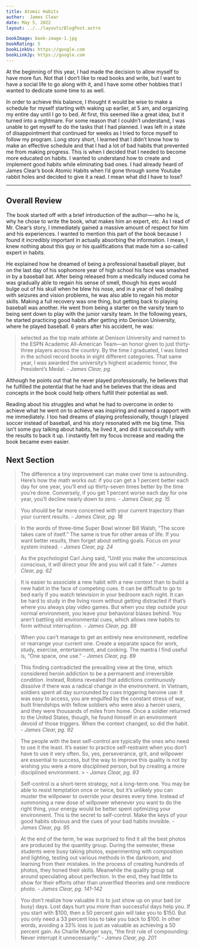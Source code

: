 ```yaml
---
title: Atomic Habits
author:  James Clear
date: May 5, 2022
layout: ../../layouts/BlogPost.astro

bookImage: book-image-1.jpg
bookRating: 5
bookLinkUs: https://google.com
bookLinkJp: https://google.com
---
```


At the beginning of this year, I had made the decision to allow myself to have more fun. Not that I don’t like to read books and write, but I want to have a social life to go along with it, and I have some other hobbies that I wanted to dedicate some time to as well. 

In order to achieve this balance, I thought it would be wise to make a schedule for myself starting with waking up earlier, at 5 am, and organizing my entire day until I go to bed. At first, this seemed like a great idea, but it turned into a nightmare. For some reason that I couldn’t understand, I was unable to get myself to do the tasks that I had planned. I was left in a state of disappointment that continued for weeks as I tried to force myself to follow my program. Long story short, I learned that I didn’t know how to make an effective schedule and that I had a lot of bad habits that prevented me from making progress. This is when I decided that I needed to become more educated on habits. I wanted to understand how to create and implement good habits while eliminating bad ones. I had already heard of James Clear’s book Atomic Habits when I’d gone through some Youtube rabbit holes and decided to give it a read. I mean what did I have to lose?

---

## Overall Review

The book started off with a brief introduction of the author—-who he is, why he chose to write the book, what makes him an expert, etc. As I read of Mr. Clear’s story, I immediately gained a massive amount of respect for him and his experiences. I wanted to mention this part of the book because I found it incredibly important in actually absorbing the information. I mean, I knew nothing about this guy or his qualifications that made him a so-called expert in habits. 

He explained how he dreamed of being a professional baseball player, but on the last day of his sophomore year of high school his face was smashed in by a baseball bat. After being released from a medically induced coma he was gradually able to regain his sense of smell, though his eyes would bulge out of his skull when he blew his nose, and in a year of hell dealing with seizures and vision problems, he was also able to regain his motor skills. Making a full recovery was one thing, but getting back to playing baseball was another. He went from being a starter on the varsity team to being sent down to play with the junior varsity team. In the following years, he started practicing good habits after getting into Denison University, where he played baseball. 6 years after his accident, he was:

>selected as the top male athlete at Denison University and named to the ESPN Academic All-American Team—an honor given to just thirty-three players across the country. By the time I graduated, I was listed in the school record books in eight different categories. That same year, I was awarded the university’s highest academic honor, the President’s Medal.
><cite> - James Clear, pg. </cite>

Although he points out that he never played professionally, he believes that he fulfilled the potential that he had and he believes that the ideas and concepts in the book could help others fulfill their potential as well. 

Reading about his struggles and what he had to overcome in order to achieve what he went on to achieve was inspiring and earned a rapport with me immediately. I too had dreams of playing professionally, though I played soccer instead of baseball, and his story resonated with me big time. This isn’t some guy talking about habits, he lived it, and did it successfully with the results to back it up. I instantly felt my focus increase and reading the book became even easier. 

## Next Section

>The difference a tiny improvement can make over time is astounding. Here’s how the math works out: if you can get a 1 percent better each day for one year, you’ll end up thirty-seven times better by the time you’re done. Conversely, if you get 1 percent worse each day for one year, you’ll decline nearly down to zero. 
><cite> - James Clear, pg. 15 </cite>


>You should be far more concerned with your current trajectory than your current results.
><cite> - James Clear, pg. 18 </cite>

>In the words of three-time Super Bowl winner Bill Walsh, “The score takes care of itself.” The same is true for other areas of life. If you want better results, then forget about setting goals. Focus on your system instead.
><cite> - James Clear, pg. 24</cite>

>As the psychologist Carl Jung said, “Until you make the unconscious conscious, it will direct your life and you will call it fate.” 
><cite> - James Clear, pg. 62 </cite>

>It is easier to associate a new habit with a new context than to build a new habit in the face of competing cues. It can be difficult to go to bed early if you watch television in your bedroom each night. It can be hard to study in the living room without getting distracted if that’s where you always play video games. But when you step outside your normal environment, you leave your behavioral biases behind. You aren’t battling old environmental cues, which allows new habits to form without interruption. 
><cite> - James Clear, pg. 88 </cite>


>When you can’t manage to get an entirely new environment, redefine or rearrange your current one. Create a separate space for work, study, exercise, entertainment, and cooking. The mantra I find useful is, “One space, one use."
><cite> - James Clear, pg. 89 </cite>

>This finding contradicted the prevailing view at the time, which considered heroin addiction to be a permanent and irreversible condition. Instead, Robins revealed that addictions continuously dissolve if there was a radical change in the environment. In Vietnam, soldiers spent all day surrounded by cues triggering heroine use: it was easy to access, you are engulfed by the constant stress of war, built friendships with fellow soldiers who were also a heroin users, and they were thousands of miles from home. Once a soldier returned to the United States, though, he found himself in an environment devoid of those triggers. When the context changed, so did the habit. 
><cite> - James Clear, pg. 92 </cite>

>The people with the best self-control are typically the ones who need to use it the least. It’s easier to practice self-restraint when you don’t have to use it very often. So, yes, perseverance, grit, and willpower are essential to success, but the way to improve this quality is not by wishing you were a more disciplined person, but by creating a more disciplined environment. ><cite> - James Clear, pg. 93 </cite>


>Self-control is a short-term strategy, not a long-term one. You may be able to resist temptation once or twice, but it’s unlikely you can muster the willpower to override your desires every time. Instead of summoning a new dose of willpower whenever you want to do the right thing, your energy would be better spent optimizing your environment. This is the secret to self-control. Make the keys of your good habits obvious and the cues of your bad habits invisible. 
><cite> - James Clear, pg. 95 </cite>

>At the end of the term, he was surprised to find it all the best photos are produced by the quantity group. During the semester, these students were busy taking photos, experimenting with composition and lighting, testing out various methods in the darkroom, and learning from their mistakes. In the process of creating hundreds of photos, they honed their skills. Meanwhile the quality group sat around speculating about perfection. In the end, they had little to show for their efforts other than unverified theories and one mediocre photo. 
><cite> - James Clear, pg. 141-142 </cite>

>You don’t realize how valuable it is to just show up on your bad (or busy) days. Lost days hurt you more than successful days help you. If you start with $100, then a 50 percent gain will take you to $150. But you only need a 33 percent loss to take you back to $100. In other words, avoiding a 33% loss is just as valuable as achieving a 50 percent gain. As Charlie Munger says, “the first rule of compounding: Never interrupt it unnecessarily.” 
><cite> - James Clear, pg. 201 </cite>
